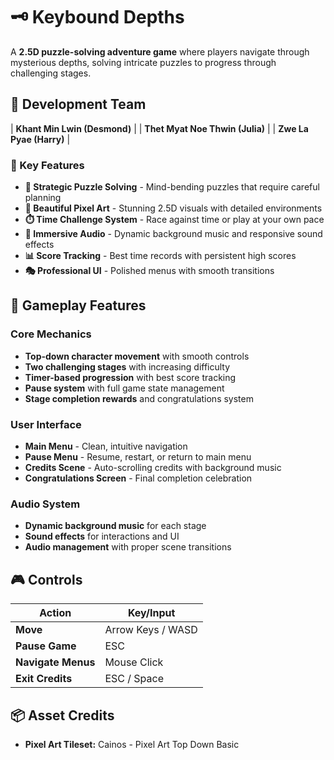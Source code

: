 
# 🗝️ Keybound Depths

A **2.5D puzzle-solving adventure game** where players navigate through mysterious depths, solving intricate puzzles to progress through challenging stages.

## 👥 Development Team

| **Khant Min Lwin (Desmond)** | 
| **Thet Myat Noe Thwin (Julia)** | 
| **Zwe La Pyae (Harry)** | 

### 🎯 Key Features

- **🧩 Strategic Puzzle Solving** - Mind-bending puzzles that require careful planning
- **🎨 Beautiful Pixel Art** - Stunning 2.5D visuals with detailed environments
- **⏱️ Time Challenge System** - Race against time or play at your own pace
- **🎵 Immersive Audio** - Dynamic background music and responsive sound effects
- **📊 Score Tracking** - Best time records with persistent high scores
- **🎭 Professional UI** - Polished menus with smooth transitions

## 🚀 Gameplay Features

### Core Mechanics
- **Top-down character movement** with smooth controls
- **Two challenging stages** with increasing difficulty
- **Timer-based progression** with best score tracking
- **Pause system** with full game state management
- **Stage completion rewards** and congratulations system

### User Interface
- **Main Menu** - Clean, intuitive navigation
- **Pause Menu** - Resume, restart, or return to main menu
- **Credits Scene** - Auto-scrolling credits with background music
- **Congratulations Screen** - Final completion celebration

### Audio System
- **Dynamic background music** for each stage
- **Sound effects** for interactions and UI
- **Audio management** with proper scene transitions

## 🎮 Controls

| Action | Key/Input |
|--------|-----------|
| **Move** | Arrow Keys / WASD |
| **Pause Game** | ESC |
| **Navigate Menus** | Mouse Click |
| **Exit Credits** | ESC / Space |

## 📦 Asset Credits

- **Pixel Art Tileset:** Cainos - Pixel Art Top Down Basic
